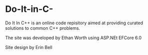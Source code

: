 # Do-It-in-C-
Do It In C++ is an online code repisitory aimed at providing curated solutions to common C++ problems.

The site was developed by Ethan Worth using ASP.NEt EFCore 6.0

Site design by Erin Bell
